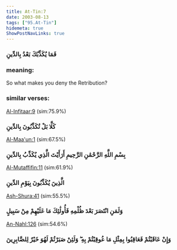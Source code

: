 ```yaml
---
title: At-Tin:7
date: 2003-08-13
tags: ["95.At-Tin"]
hidemeta: true 
ShowPostNavLinks: true 
---
```

### فَمَا يُكَذِّبُكَ بَعْدُ بِالدِّينِ
### meaning: 
So what makes you deny the Retribution?
### similar verses: 

[Al-Infitaar:9](/82/9) (sim:75.9%)

### كَلَّا بَلْ تُكَذِّبُونَ بِالدِّينِ

[Al-Maa'un:1](/107/1) (sim:67.5%)

### بِسْمِ اللَّهِ الرَّحْمَٰنِ الرَّحِيمِ أَرَأَيْتَ الَّذِي يُكَذِّبُ بِالدِّينِ

[Al-Mutaffifin:11](/83/11) (sim:61.9%)

### الَّذِينَ يُكَذِّبُونَ بِيَوْمِ الدِّينِ

[Ash-Shura:41](/42/41) (sim:55.5%)

### وَلَمَنِ انْتَصَرَ بَعْدَ ظُلْمِهِ فَأُولَٰئِكَ مَا عَلَيْهِمْ مِنْ سَبِيلٍ

[An-Nahl:126](/16/126) (sim:54.6%)

### وَإِنْ عَاقَبْتُمْ فَعَاقِبُوا بِمِثْلِ مَا عُوقِبْتُمْ بِهِ ۖ وَلَئِنْ صَبَرْتُمْ لَهُوَ خَيْرٌ لِلصَّابِرِينَ
